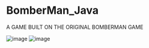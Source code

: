 # BomberMan_Java

A GAME BUILT ON THE ORIGINAL BOMBERMAN GAME

![image](https://user-images.githubusercontent.com/100589157/195519803-a7bf6272-fa76-4d7b-9d08-b9af19e7e4b8.png)
![image](https://user-images.githubusercontent.com/100589157/195520612-300e6f09-502e-42bb-a788-114ed0c593eb.png)

